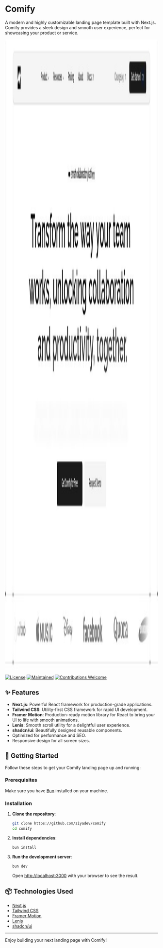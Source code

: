 # Comify

A modern and highly customizable landing page template built with Next.js. Comify provides a sleek design and smooth user experience, perfect for showcasing your product or service.

<img width="3666" height="2071" alt="Image" src="./public/cover.png" />

[![License](https://img.shields.io/github/license/ziyadev/comify?style=for-the-badge&color=blue)](https://github.com/ziyadev/comify/blob/master/LICENSE.md)
[![Maintained](https://img.shields.io/badge/maintained%3F-yes-success.svg?style=for-the-badge)](https://github.com/ziyadev)
[![Contributions Welcome](https://img.shields.io/badge/contributions-welcome-success.svg?style=for-the-badge)](https://github.com/ziyadev/comify#contributing)

## ✨ Features

- **Next.js**: Powerful React framework for production-grade applications.
- **Tailwind CSS**: Utility-first CSS framework for rapid UI development.
- **Framer Motion**: Production-ready motion library for React to bring your UI to life with smooth animations.
- **Lenis**: Smooth scroll utility for a delightful user experience.
- **shadcn/ui**: Beautifully designed reusable components.
- Optimized for performance and SEO.
- Responsive design for all screen sizes.

## 🚀 Getting Started

Follow these steps to get your Comify landing page up and running:

### Prerequisites

Make sure you have [Bun](https://bun.sh/) installed on your machine.

### Installation

1.  **Clone the repository**:

    ```bash
    git clone https://github.com/ziyadev/comify
    cd comify
    ```

2.  **Install dependencies**:

    ```bash
    bun install
    ```

3.  **Run the development server**:

    ```bash
    bun dev
    ```

    Open [http://localhost:3000](http://localhost:3000) with your browser to see the result.

## 📦 Technologies Used

- [Next.js](https://nextjs.org/)
- [Tailwind CSS](https://tailwindcss.com/)
- [Framer Motion](https://www.framer.com/motion/)
- [Lenis](https://github.com/studio-freight/lenis)
- [shadcn/ui](https://ui.shadcn.com/)

---

Enjoy building your next landing page with Comify!
